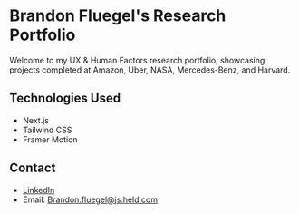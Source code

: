 # Brandon Fluegel's Research Portfolio

Welcome to my UX & Human Factors research portfolio, showcasing projects completed at Amazon, Uber, NASA, Mercedes-Benz, and Harvard.

## Technologies Used
- Next.js
- Tailwind CSS
- Framer Motion

## Contact
- [LinkedIn](https://www.linkedin.com/in/fluegel/)
- Email: Brandon.fluegel@js.held.com

